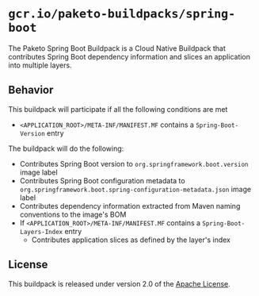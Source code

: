 # `gcr.io/paketo-buildpacks/spring-boot`
The Paketo Spring Boot Buildpack is a Cloud Native Buildpack that contributes Spring Boot dependency information and slices an application into multiple layers.

## Behavior
This buildpack will participate if all the following conditions are met

* `<APPLICATION_ROOT>/META-INF/MANIFEST.MF` contains a `Spring-Boot-Version` entry

The buildpack will do the following:

* Contributes Spring Boot version to `org.springframework.boot.version` image label
* Contributes Spring Boot configuration metadata to `org.springframework.boot.spring-configuration-metadata.json` image label
* Contributes dependency information extracted from Maven naming conventions to the image's BOM
* If `<APPLICATION_ROOT>/META-INF/MANIFEST.MF` contains a `Spring-Boot-Layers-Index` entry
  * Contributes application slices as defined by the layer's index

## License
This buildpack is released under version 2.0 of the [Apache License][a].

[a]: http://www.apache.org/licenses/LICENSE-2.0
